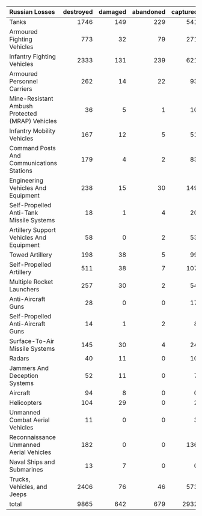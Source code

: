 | Russian Losses                                   |   destroyed |   damaged |   abandoned |   captured |   total |
|:-------------------------------------------------|------------:|----------:|------------:|-----------:|--------:|
| Tanks                                            |        1746 |       149 |         229 |        541 |    2665 |
| Armoured Fighting Vehicles                       |         773 |        32 |          79 |        271 |    1155 |
| Infantry Fighting Vehicles                       |        2333 |       131 |         239 |        621 |    3324 |
| Armoured Personnel Carriers                      |         262 |        14 |          22 |         93 |     391 |
| Mine-Resistant Ambush Protected  (MRAP) Vehicles |          36 |         5 |           1 |         10 |      52 |
| Infantry Mobility Vehicles                       |         167 |        12 |           5 |         51 |     235 |
| Command Posts And Communications Stations        |         179 |         4 |           2 |         83 |     268 |
| Engineering Vehicles And Equipment               |         238 |        15 |          30 |        149 |     432 |
| Self-Propelled Anti-Tank Missile Systems         |          18 |         1 |           4 |         20 |      43 |
| Artillery Support Vehicles And Equipment         |          58 |         0 |           2 |         53 |     113 |
| Towed Artillery                                  |         198 |        38 |           5 |         99 |     340 |
| Self-Propelled Artillery                         |         511 |        38 |           7 |        107 |     663 |
| Multiple Rocket Launchers                        |         257 |        30 |           2 |         54 |     343 |
| Anti-Aircraft Guns                               |          28 |         0 |           0 |         17 |      45 |
| Self-Propelled Anti-Aircraft Guns                |          14 |         1 |           2 |          8 |      25 |
| Surface-To-Air Missile Systems                   |         145 |        30 |           4 |         24 |     203 |
| Radars                                           |          40 |        11 |           0 |         10 |      61 |
| Jammers And Deception Systems                    |          52 |        11 |           0 |          7 |      70 |
| Aircraft                                         |          94 |         8 |           0 |          0 |     102 |
| Helicopters                                      |         104 |        29 |           0 |          2 |     135 |
| Unmanned Combat Aerial Vehicles                  |          11 |         0 |           0 |          3 |      14 |
| Reconnaissance Unmanned Aerial Vehicles          |         182 |         0 |           0 |        136 |     318 |
| Naval Ships and Submarines                       |          13 |         7 |           0 |          0 |      20 |
| Trucks, Vehicles, and Jeeps                      |        2406 |        76 |          46 |        573 |    3101 |
| total                                            |        9865 |       642 |         679 |       2932 |   14118 |
